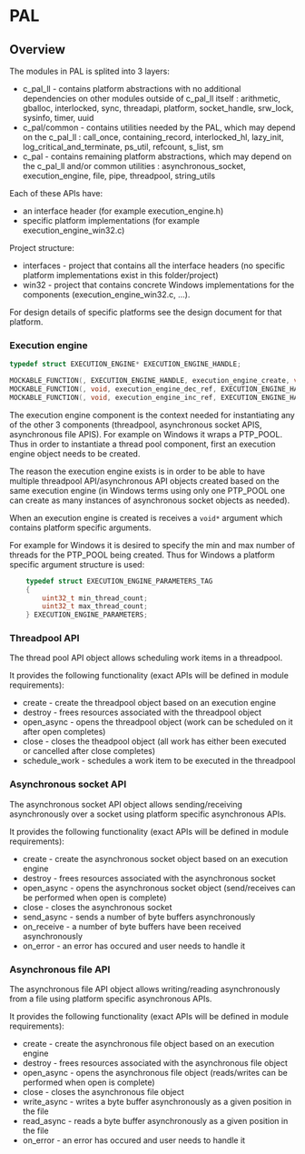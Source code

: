 # PAL

## Overview

The modules in PAL is splited into 3 layers:
- c_pal_ll - contains platform abstractions with no additional dependencies on other modules outside of c_pal_ll itself : arithmetic, gballoc, interlocked, sync, threadapi, platform, socket_handle, srw_lock, sysinfo, timer, uuid
- c_pal/common - contains utilities needed by the PAL, which may depend on the c_pal_ll : call_once, containing_record, interlocked_hl, lazy_init, log_critical_and_terminate, ps_util, refcount, s_list, sm
- c_pal - contains remaining platform abstractions, which may depend on the c_pal_ll and/or common utilities : asynchronous_socket, execution_engine, file, pipe, threadpool, string_utils

Each of these APIs have:
- an interface header (for example execution_engine.h)
- specific platform implementations (for example execution_engine_win32.c)

Project structure:
- interfaces - project that contains all the interface headers (no specific platform implementations exist in this folder/project)
- win32 - project that contains concrete Windows implementations for the components (execution_engine_win32.c, ...).

For design details of specific platforms see the design document for that platform.

### Execution engine

```c
typedef struct EXECUTION_ENGINE* EXECUTION_ENGINE_HANDLE;

MOCKABLE_FUNCTION(, EXECUTION_ENGINE_HANDLE, execution_engine_create, void*, execution_engine_parameters);
MOCKABLE_FUNCTION(, void, execution_engine_dec_ref, EXECUTION_ENGINE_HANDLE, execution_engine);
MOCKABLE_FUNCTION(, void, execution_engine_inc_ref, EXECUTION_ENGINE_HANDLE, execution_engine);
```

The execution engine component is the context needed for instantiating any of the other 3 components (threadpool, asynchronous socket APIS, asynchronous file APIS). For example on Windows it wraps a PTP_POOL.
Thus in order to instantiate a thread pool component, first an execution engine object needs to be created.

The reason the execution engine exists is in order to be able to have multiple threadpool API/asynchronous API objects created based on the same execution engine (in Windows terms using only one PTP_POOL one can create as many instances of asynchronous socket objects as needed).

When an execution engine is created is receives a `void*` argument which contains platform specific arguments.

For example for Windows it is desired to specify the min and max number of threads for the PTP_POOL being created. Thus for Windows a platform specific argument structure is used:

```c
    typedef struct EXECUTION_ENGINE_PARAMETERS_TAG
    {
        uint32_t min_thread_count;
        uint32_t max_thread_count;
    } EXECUTION_ENGINE_PARAMETERS;
```

### Threadpool API

The thread pool API object allows scheduling work items in a threadpool.

It provides the following functionality (exact APIs will be defined in module requirements):

- create - create the threadpool object based on an execution engine
- destroy - frees resources associated with the threadpool object
- open_async - opens the threadpool object (work can be scheduled on it after open completes)
- close - closes the theadpool object (all work has either been executed or cancelled after close completes)
- schedule_work - schedules a work item to be executed in the threadpool

### Asynchronous socket API

The asynchronous socket API object allows sending/receiving asynchronously over a socket using platform specific asynchronous APIs.

It provides the following functionality (exact APIs will be defined in module requirements):

- create - create the asynchronous socket object based on an execution engine
- destroy - frees resources associated with the asynchronous socket
- open_async - opens the asynchronous socket object (send/receives can be performed when open is complete)
- close - closes the asynchronous socket
- send_async - sends a number of byte buffers asynchronously
- on_receive - a number of byte buffers have been received asynchronously
- on_error - an error has occured and user needs to handle it

### Asynchronous file API

The asynchronous file API object allows writing/reading asynchronously from a file using platform specific asynchronous APIs.

It provides the following functionality (exact APIs will be defined in module requirements):

- create - create the asynchronous file object based on an execution engine
- destroy - frees resources associated with the asynchronous file object
- open_async - opens the asynchronous file object (reads/writes can be performed when open is complete)
- close - closes the asynchronous file object
- write_async - writes a byte buffer asynchronously as a given position in the file
- read_async - reads a byte buffer asynchronously as a given position in the file
- on_error - an error has occured and user needs to handle it

